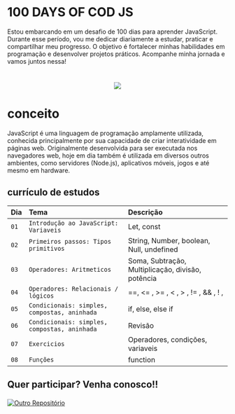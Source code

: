 # 100 DAYS OF COD JS
Estou embarcando em um desafio de 100 dias para aprender JavaScript. Durante esse período, vou me dedicar diariamente a estudar, praticar e compartilhar meu progresso. O objetivo é fortalecer minhas habilidades em programação e desenvolver projetos práticos. Acompanhe minha jornada e vamos juntos nessa!
#
<p align="center"><img src="http://img.shields.io/static/v1?label=STATUS&message=EM%20DESENVOLVIMENTO&color=GREEN&style=for-the-badge"/></p> 

# conceito
JavaScript é uma linguagem de programação amplamente utilizada, conhecida principalmente por sua capacidade de criar interatividade em páginas web. Originalmente desenvolvida para ser executada nos navegadores web, hoje em dia também é utilizada em diversos outros ambientes, como servidores (Node.js), aplicativos móveis, jogos e até mesmo em hardware.

## currículo de estudos

| Dia  | Tema       | Descrição                           |
| :---------------- | :--------- | :---------------------------------- |
| `01` | `Introdução ao JavaScript: Variaveis` | Let, const |
| `02` | `Primeiros passos: Tipos primitivos` | String, Number, boolean, Null, undefined |
| `03` | `Operadores: Aritmeticos` | Soma, Subtração, Multiplicação, divisão, potência |
| `04` | `Operadores: Relacionais / lógicos ` | ==, <= , >= , < , > , != , && , ! , |
| `05` | `Condicionais: simples, compostas, aninhada ` | if, else, else if |
| `06` | `Condicionais: simples, compostas, aninhada ` | Revisão |
| `07` | `Exercicios ` | Operadores, condições, variaveis |
| `08` | `Funções ` | function |


## <p>Quer participar? Venha conosco!!</p>

[![Outro Repositório](https://img.shields.io/badge/%20Repositório-Ver%20Aqui-green.svg)](https://github.com/sspacecoding/100DiasSpaceCoders)
